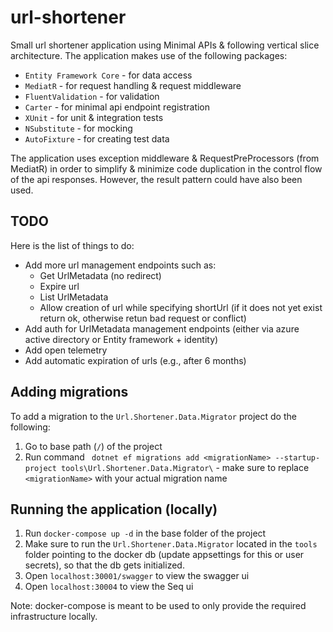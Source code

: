 # url-shortener
Small url shortener application using Minimal APIs & following vertical slice architecture. 
The application makes use of the following packages:
- `Entity Framework Core` - for data access
- `MediatR` - for request handling & request middleware
- `FluentValidation` - for validation
- `Carter` - for minimal api endpoint registration
- `XUnit` - for unit & integration tests
- `NSubstitute` - for mocking
- `AutoFixture` - for creating test data

The application uses exception middleware & RequestPreProcessors (from MediatR) in order to simplify & minimize code duplication in the control flow of the api responses. However, the result pattern could have also been used.

## TODO
Here is the list of things to do:
- Add more url management endpoints such as:
  - Get UrlMetadata (no redirect)
  - Expire url
  - List UrlMetadata
  - Allow creation of url while specifying shortUrl (if it does not yet exist return ok, otherwise retun bad request or conflict)
- Add auth for UrlMetadata management endpoints (either via azure active directory or Entity framework + identity)
- Add open telemetry
- Add automatic expiration of urls (e.g., after 6 months)

## Adding migrations
To add a migration to the `Url.Shortener.Data.Migrator` project do the following:
1. Go to base path (`/`) of the project
2. Run command ` dotnet ef migrations add <migrationName> --startup-project tools\Url.Shortener.Data.Migrator\` - make sure to replace `<migrationName>` with your actual migration name

## Running the application (locally)
1. Run `docker-compose up -d` in the base folder of the project
2. Make sure to run the `Url.Shortener.Data.Migrator` located in the `tools` folder pointing to the docker db (update appsettings for this or user secrets), so that the db gets initialized.
3. Open `localhost:30001/swagger` to view the swagger ui
4. Open `localhost:30004` to view the Seq ui

Note: docker-compose is meant to be used to only provide the required infrastructure locally.